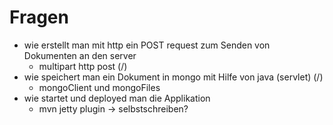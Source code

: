 Fragen
=======

- wie erstellt man mit http ein POST request zum Senden von Dokumenten an den server
  - multipart http post (/)
- wie speichert man ein Dokument in mongo mit Hilfe von java (servlet) (/)
  - mongoClient und mongoFiles
- wie startet und deployed man die Applikation
  - mvn jetty plugin -> selbstschreiben?